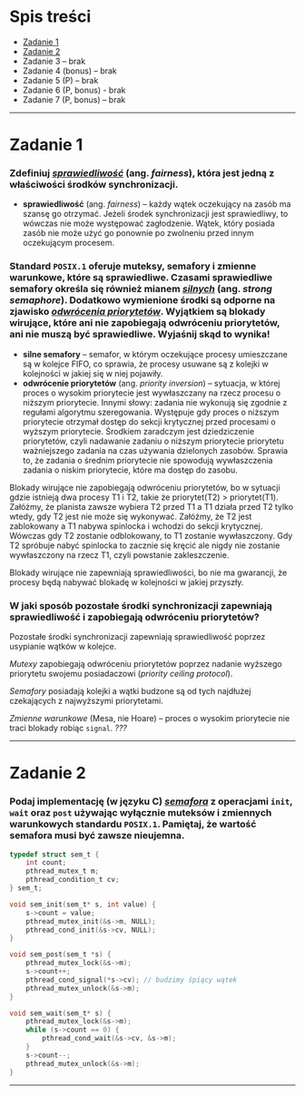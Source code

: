 # Spis treści

- [Zadanie 1](#zadanie-1)
- [Zadanie 2](#zadanie-2)
- Zadanie 3 – brak
- Zadanie 4 (bonus) – brak
- Zadanie 5 (P) – brak
- Zadanie 6 (P, bonus) - brak
- Zadanie 7 (P, bonus) – brak

***

# Zadanie 1

### Zdefiniuj <u>*sprawiedliwość*</u> (ang. *fairness*), która jest jedną z właściwości środków synchronizacji.

- **sprawiedliwość** (ang. *fairness*) – każdy wątek oczekujący na zasób ma szansę go otrzymać. Jeżeli środek synchronizacji jest sprawiedliwy, to wówczas nie może występować zagłodzenie. Wątek, który posiada zasób nie może użyć go ponownie po zwolneniu przed innym oczekującym procesem. 

### Standard `POSIX.1` oferuje muteksy, semafory i zmienne warunkowe, które są sprawiedliwe. Czasami sprawiedliwe semafory określa się również mianem <u>*silnych*</u> (ang. *strong semaphore*). Dodatkowo wymienione środki są odporne na zjawisko <u>*odwrócenia priorytetów*</u>. Wyjątkiem są blokady wirujące, które ani nie zapobiegają odwróceniu priorytetów, ani nie muszą być sprawiedliwe. Wyjaśnij skąd to wynika!

- **silne semafory** – semafor, w którym oczekujące procesy umieszczane są w kolejce FIFO, co sprawia, że procesy usuwane są z kolejki w kolejności w jakiej się w niej pojawiły.
- **odwrócenie priorytetów** (ang. *priority inversion*) – sytuacja, w której proces o wysokim priorytecie jest wywłaszczany na rzecz procesu o niższym priorytecie. Innymi słowy: zadania nie wykonują się zgodnie z regułami algorytmu szeregowania. Występuje gdy proces o niższym priorytecie otrzymał dostęp do sekcji krytycznej przed procesami o wyższym priorytecie. Środkiem zaradczym jest dziedziczenie priorytetów, czyli nadawanie zadaniu o niższym priorytecie priorytetu ważniejszego zadania na czas używania dzielonych zasobów. Sprawia to, że zadania o średnim priorytecie nie spowodują wywłaszczenia zadania o niskim priorytecie, które ma dostęp do zasobu.

Blokady wirujące nie zapobiegają odwróceniu priorytetów, bo w sytuacji gdzie istnieją dwa procesy T1 i T2, takie że priorytet(T2) > priorytet(T1). Załóżmy, że planista zawsze wybiera T2 przed T1 a T1 działa przed T2 tylko wtedy, gdy T2 jest nie może się wykonywać. Załóżmy, że T2 jest zablokowany a T1 nabywa spinlocka i wchodzi do sekcji krytycznej. Wówczas gdy T2 zostanie odblokowany, to T1 zostanie wywłaszczony. Gdy T2 spróbuje nabyć spinlocka to zacznie się kręcić ale nigdy nie zostanie wywłaszczony na rzecz T1, czyli powstanie zakleszczenie.

Blokady wirujące nie zapewniają sprawiedliwości, bo nie ma gwarancji, że procesy będą nabywać blokadę w kolejności w jakiej przyszły.

### W jaki sposób pozostałe środki synchronizacji zapewniają sprawiedliwość i zapobiegają odwróceniu priorytetów?

Pozostałe środki synchronizacji zapewniają sprawiedliwość poprzez usypianie wątków w kolejce.

*Mutexy* zapobiegają odwróceniu priorytetów poprzez nadanie wyższego priorytetu swojemu posiadaczowi (*priority ceiling protocol*).

*Semafory* posiadają kolejki a wątki budzone są od tych najdłużej czekających z najwyższymi priorytetami.

*Zmienne warunkowe* (Mesa, nie Hoare) – proces o wysokim priorytecie nie traci blokady robiąc `signal`. *???*

***

# Zadanie 2

### Podaj implementację (w języku C) <u>*semafora*</u> z operacjami `init`, `wait` oraz `post` używając wyłącznie muteksów i zmiennych warunkowych standardu `POSIX.1`. Pamiętaj, że wartość semafora musi być zawsze nieujemna.

```C
typedef struct sem_t {
    int count;
    pthread_mutex_t m;
    pthread_condition_t cv;
} sem_t;

void sem_init(sem_t* s, int value) {
    s->count = value;
    pthread_mutex_init(&s->m, NULL);
    pthread_cond_init(&s->cv, NULL);
}

void sem_post(sem_t *s) {
    pthread_mutex_lock(&s->m);
    s->count++;
    pthread_cond_signal(*s->cv); // budzimy śpiący wątek
    pthread_mutex_unlock(&s->m);
}

void sem_wait(sem_t* s) {
    pthread_mutex_lock(&s->m);
    while (s->count == 0) {
        pthread_cond_wait(&s->cv, &s->m);
    }
    s->count--;
    pthread_mutex_unlock(&s->m);
}

```
***















